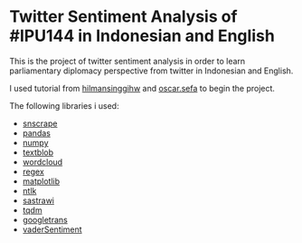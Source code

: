 # Twitter Sentiment Analysis of #IPU144 in Indonesian and English

This is the project of twitter sentiment analysis in order to learn parliamentary diplomacy perspective from twitter in Indonesian and English.

I used tutorial from [hilmansinggihw](https://hilmansinggihw.medium.com/sentiment-analysis-about-blokirkominfo-regarding-the-pse-policy-in-indonesia-885af555493f) and [oscar.sefa](https://medium.com/@oscar.sefa/twitter-sentiment-analysis-using-python-for-beginners-1ee1bc15dc86) to begin the project. 

The following libraries i used:
- [snscrape](https://github.com/JustAnotherArchivist/snscrape)
- [pandas](https://pandas.pydata.org/)
- [numpy](https://numpy.org/)
- [textblob](https://textblob.readthedocs.io/en/dev/)
- [wordcloud](https://pypi.org/project/wordcloud/)
- [regex](https://docs.python.org/3/library/re.html)
- [matplotlib](https://matplotlib.org/)
- [ntlk](https://www.nltk.org/)
- [sastrawi](https://github.com/sastrawi/sastrawi)
- [tqdm](https://tqdm.github.io/)
- [googletrans](https://py-googletrans.readthedocs.io/en/latest/)
- [vaderSentiment](https://github.com/cjhutto/vaderSentiment)
